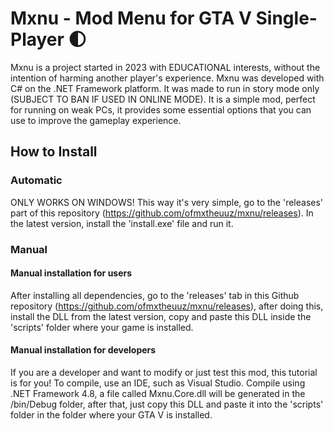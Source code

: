 # Mxnu - Mod Menu for GTA V Single-Player 🌓

Mxnu is a project started in 2023 with EDUCATIONAL interests, without the intention of harming another player's experience. Mxnu was developed with C# on the .NET Framework platform. It was made to run in story mode only (SUBJECT TO BAN IF USED IN ONLINE MODE). It is a simple mod, perfect for running on weak PCs, it provides some essential options that you can use to improve the gameplay experience.

## How to Install

### Automatic

ONLY WORKS ON WINDOWS! This way it's very simple, go to the 'releases' part of this repository (https://github.com/ofmxtheuuz/mxnu/releases). In the latest version, install the 'install.exe' file and run it.

### Manual

#### Manual installation for users

After installing all dependencies, go to the 'releases' tab in this Github repository (https://github.com/ofmxtheuuz/mxnu/releases), after doing this, install the DLL from the latest version, copy and paste this DLL inside the 'scripts' folder where your game is installed.

#### Manual installation for developers

If you are a developer and want to modify or just test this mod, this tutorial is for you! To compile, use an IDE, such as Visual Studio. Compile using .NET Framework 4.8, a file called Mxnu.Core.dll will be generated in the /bin/Debug folder, after that, just copy this DLL and paste it into the 'scripts' folder in the folder where your GTA V is installed.
